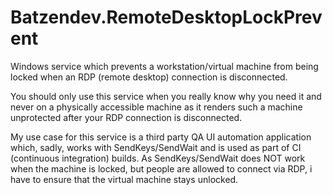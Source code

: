 Batzendev.RemoteDesktopLockPrevent
==================================

Windows service which prevents a workstation/virtual machine from being locked when an RDP (remote desktop) connection is disconnected.

You should only use this service when you really know why you need it and never on a physically accessible machine as it renders such a machine unprotected after your RDP connection is disconnected.


My use case for this service is a third party QA UI automation application which, sadly, works with SendKeys/SendWait and is used as part of CI (continuous integration) builds.
As SendKeys/SendWait does NOT work when the machine is locked, but people are allowed to connect via RDP, i have to ensure that the virtual machine stays unlocked.
